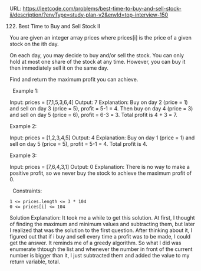 URL: https://leetcode.com/problems/best-time-to-buy-and-sell-stock-ii/description/?envType=study-plan-v2&envId=top-interview-150

122. Best Time to Buy and Sell Stock II

You are given an integer array prices where prices[i] is the price of a given stock on the ith day.

On each day, you may decide to buy and/or sell the stock. You can only hold at most one share of the stock at any time. However, you can buy it then immediately sell it on the same day.

Find and return the maximum profit you can achieve.

 
Example 1:

Input: prices = [7,1,5,3,6,4]
Output: 7
Explanation: Buy on day 2 (price = 1) and sell on day 3 (price = 5), profit = 5-1 = 4.
Then buy on day 4 (price = 3) and sell on day 5 (price = 6), profit = 6-3 = 3.
Total profit is 4 + 3 = 7.

Example 2:

Input: prices = [1,2,3,4,5]
Output: 4
Explanation: Buy on day 1 (price = 1) and sell on day 5 (price = 5), profit = 5-1 = 4.
Total profit is 4.

Example 3:

Input: prices = [7,6,4,3,1]
Output: 0
Explanation: There is no way to make a positive profit, so we never buy the stock to achieve the maximum profit of 0.

 
Constraints:

	1 <= prices.length <= 3 * 104
	0 <= prices[i] <= 104

Solution Explanation:
It took me a while to get this solution. At first, I thought of finding the maximum and minimum values and subtracting them, but later I realized that was the solution to the first question. After thinking about it, I figured out that if i buy and sell every time a profit was to be made, I could get the answer. It reminds me of a greedy algorithm. So what I did was enumerate thtough the list and whenever the number in front of the current number is bigger than it, I just subtracted them and added the value to my return variable, total.
